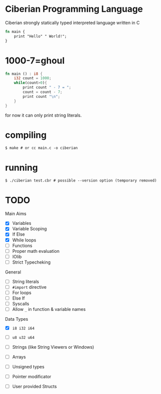 # Ciberian Programming Language

Ciberian strongly statically typed interpreted language written in C

```rust
fn main {
    print "Hello" " World!";
}
```
# 1000-7=ghoul
```rust
fn main () : i8 {
    i32 count = 1000;
    while(count>0){
        print count " - 7 = ";
        count = count - 7;
        print count "\n";
    }
}
```

for now it can only print string literals.

# compiling

```console
$ make # or cc main.c -o ciberian
```

# running

```console
$ ./ciberian test.cbr # possible --version option (temporary removed)
```

# TODO

Main Aims
 - [x] Variables
 - [x] Variable Scoping
 - [x] If Else
 - [x] While loops
 - [ ] Functions
 - [ ] Proper math evaluation
 - [ ] IOlib
 - [ ] Strict Typecheking

General
 - [ ] String literals
 - [ ] `#import` directive
 - [ ] For loops
 - [ ] Else If
 - [ ] Syscalls
 - [ ] Allow `_` in function & variable names

Data Types
 - [x] `i8 i32 i64`
 - [ ] `u8 u32 u64`
 - [ ] Strings (like String Viewers or Windows)
 - [ ] Arrays
 - [ ] Unsigned types
 - [ ] Pointer modificator
 - [ ] User provided Structs

